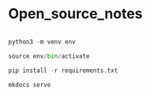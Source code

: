 # Open_source_notes

```python

python3 -m venv env

source env/bin/activate

pip install -r requirements.txt

mkdocs serve


```
